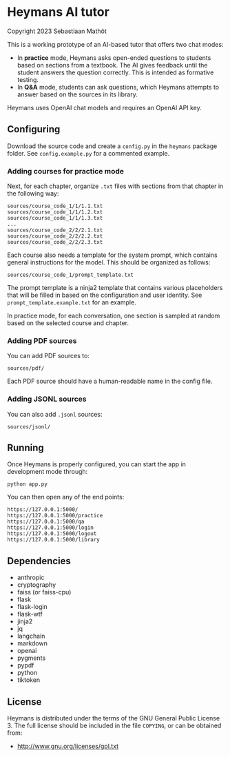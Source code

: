 # Heymans AI tutor

Copyright 2023 Sebastiaan Mathôt

This is a working prototype of an AI-based tutor that offers two chat modes:

- In __practice__ mode, Heymans asks open-ended questions to students based on sections from a textbook. The AI gives feedback until the student answers the question correctly. This is intended as formative testing.
- In __Q&A__ mode, students can ask questions, which Heymans attempts to answer based on the sources in its library.

Heymans uses OpenAI chat models and requires an OpenAI API key.


## Configuring

Download the source code and create a `config.py` in the `heymans` package folder. See `config.example.py` for a commented example.


### Adding courses for practice mode

Next, for each chapter, organize `.txt` files with sections from that chapter in the following way:

```
sources/course_code_1/1/1.1.txt
sources/course_code_1/1/1.2.txt
sources/course_code_1/1/1.3.txt
...
sources/course_code_2/2/2.1.txt
sources/course_code_2/2/2.2.txt
sources/course_code_2/2/2.3.txt
```

Each course also needs a template for the system prompt, which contains general instructions for the model. This should be organized as follows:

```
sources/course_code_1/prompt_template.txt
```

The prompt template is a ninja2 template that contains various placeholders that will be filled in based on the configuration and user identity. See `prompt_template.example.txt` for an example.

In practice mode, for each conversation, one section is sampled at random based on the selected course and chapter.


### Adding PDF sources

You can add PDF sources to:

```
sources/pdf/
```

Each PDF source should have a human-readable name in the config file.


### Adding JSONL sources

You can also add `.jsonl` sources:

```
sources/jsonl/
```


## Running


Once Heymans is properly configured, you can start the app in development mode through:

```
python app.py
```

You can then open any of the end points:

```
https://127.0.0.1:5000/
https://127.0.0.1:5000/practice
https://127.0.0.1:5000/qa
https://127.0.0.1:5000/login
https://127.0.0.1:5000/logout
https://127.0.0.1:5000/library
```


## Dependencies

- anthropic
- cryptography
- faiss (or faiss-cpu)
- flask
- flask-login
- flask-wtf
- jinja2
- jq
- langchain
- markdown
- openai
- pygments
- pypdf
- python
- tiktoken


## License

Heymans is distributed under the terms of the GNU General Public License 3. The full license should be included in the file `COPYING`, or can be obtained from:

- <http://www.gnu.org/licenses/gpl.txt>
